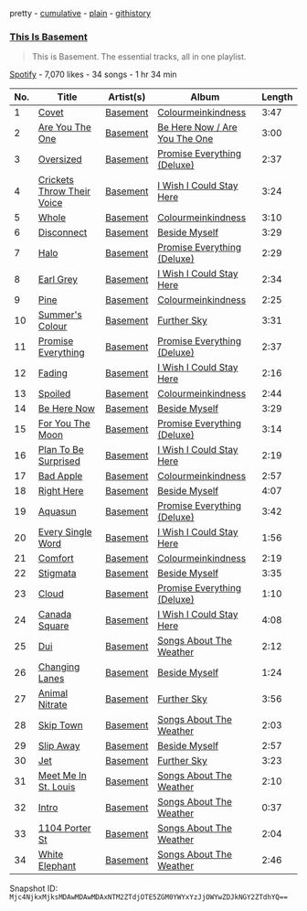 pretty - [cumulative](/playlists/cumulative/37i9dQZF1DZ06evO2ILoHK.md) - [plain](/playlists/plain/37i9dQZF1DZ06evO2ILoHK) - [githistory](https://github.githistory.xyz/mackorone/spotify-playlist-archive/blob/main/playlists/plain/37i9dQZF1DZ06evO2ILoHK)

### [This Is Basement](https://open.spotify.com/playlist/37i9dQZF1DZ06evO2ILoHK)

> This is Basement\. The essential tracks, all in one playlist.

[Spotify](https://open.spotify.com/user/spotify) - 7,070 likes - 34 songs - 1 hr 34 min

| No. | Title | Artist(s) | Album | Length |
|---|---|---|---|---|
| 1 | [Covet](https://open.spotify.com/track/1AMADyXgIWayh5vXLZo2qF) | [Basement](https://open.spotify.com/artist/4DUQBYAyOTZotSEdKhaf6c) | [Colourmeinkindness](https://open.spotify.com/album/5uRI7KHcBALPpwhAB9RKnb) | 3:47 |
| 2 | [Are You The One](https://open.spotify.com/track/6wxW10ewY9UlXw7IFsD6eu) | [Basement](https://open.spotify.com/artist/4DUQBYAyOTZotSEdKhaf6c) | [Be Here Now / Are You The One](https://open.spotify.com/album/0tIPZqZKwJkr9nX9YU6XXV) | 3:00 |
| 3 | [Oversized](https://open.spotify.com/track/4YM6Ujbv89VpprqasAXcwS) | [Basement](https://open.spotify.com/artist/4DUQBYAyOTZotSEdKhaf6c) | [Promise Everything \(Deluxe\)](https://open.spotify.com/album/2Ic7SVaZu6loRXczS4VfYP) | 2:37 |
| 4 | [Crickets Throw Their Voice](https://open.spotify.com/track/5KiP81agN1O40PXRyikoF7) | [Basement](https://open.spotify.com/artist/4DUQBYAyOTZotSEdKhaf6c) | [I Wish I Could Stay Here](https://open.spotify.com/album/50q9wsn54FNDpVV7S7idOG) | 3:24 |
| 5 | [Whole](https://open.spotify.com/track/29EPImPtRiMHXONTJGMhip) | [Basement](https://open.spotify.com/artist/4DUQBYAyOTZotSEdKhaf6c) | [Colourmeinkindness](https://open.spotify.com/album/5uRI7KHcBALPpwhAB9RKnb) | 3:10 |
| 6 | [Disconnect](https://open.spotify.com/track/3SoSPKPaJGPRur4yYEFE33) | [Basement](https://open.spotify.com/artist/4DUQBYAyOTZotSEdKhaf6c) | [Beside Myself](https://open.spotify.com/album/6GR8EnywUgDFHmqUHO19RO) | 3:29 |
| 7 | [Halo](https://open.spotify.com/track/1bZaSiZCoEnCq3Kv80qwBL) | [Basement](https://open.spotify.com/artist/4DUQBYAyOTZotSEdKhaf6c) | [Promise Everything \(Deluxe\)](https://open.spotify.com/album/2Ic7SVaZu6loRXczS4VfYP) | 2:29 |
| 8 | [Earl Grey](https://open.spotify.com/track/2cQwslOlA0ICGxSLm2Dv54) | [Basement](https://open.spotify.com/artist/4DUQBYAyOTZotSEdKhaf6c) | [I Wish I Could Stay Here](https://open.spotify.com/album/50q9wsn54FNDpVV7S7idOG) | 2:34 |
| 9 | [Pine](https://open.spotify.com/track/4gOruiqFXrOAYwmECxZfw6) | [Basement](https://open.spotify.com/artist/4DUQBYAyOTZotSEdKhaf6c) | [Colourmeinkindness](https://open.spotify.com/album/5uRI7KHcBALPpwhAB9RKnb) | 2:25 |
| 10 | [Summer's Colour](https://open.spotify.com/track/2hcvWC5XQHYhjH0oGEbsxr) | [Basement](https://open.spotify.com/artist/4DUQBYAyOTZotSEdKhaf6c) | [Further Sky](https://open.spotify.com/album/4CrgB7WMpE0HqqRuLsngbX) | 3:31 |
| 11 | [Promise Everything](https://open.spotify.com/track/1KdeXVG6x4MsjbAnjiAzbT) | [Basement](https://open.spotify.com/artist/4DUQBYAyOTZotSEdKhaf6c) | [Promise Everything \(Deluxe\)](https://open.spotify.com/album/2Ic7SVaZu6loRXczS4VfYP) | 2:37 |
| 12 | [Fading](https://open.spotify.com/track/65YBMd52GBPoICHwox2TsG) | [Basement](https://open.spotify.com/artist/4DUQBYAyOTZotSEdKhaf6c) | [I Wish I Could Stay Here](https://open.spotify.com/album/50q9wsn54FNDpVV7S7idOG) | 2:16 |
| 13 | [Spoiled](https://open.spotify.com/track/22vIMDxg8BCHsnk474SCH8) | [Basement](https://open.spotify.com/artist/4DUQBYAyOTZotSEdKhaf6c) | [Colourmeinkindness](https://open.spotify.com/album/5uRI7KHcBALPpwhAB9RKnb) | 2:44 |
| 14 | [Be Here Now](https://open.spotify.com/track/0uYPcHgqGXG5jXFHoSaIJM) | [Basement](https://open.spotify.com/artist/4DUQBYAyOTZotSEdKhaf6c) | [Beside Myself](https://open.spotify.com/album/6GR8EnywUgDFHmqUHO19RO) | 3:29 |
| 15 | [For You The Moon](https://open.spotify.com/track/0fCjQx9nAA512CPcH8AXfX) | [Basement](https://open.spotify.com/artist/4DUQBYAyOTZotSEdKhaf6c) | [Promise Everything \(Deluxe\)](https://open.spotify.com/album/2Ic7SVaZu6loRXczS4VfYP) | 3:14 |
| 16 | [Plan To Be Surprised](https://open.spotify.com/track/7n7LXkir2vxKrl7SSW4htc) | [Basement](https://open.spotify.com/artist/4DUQBYAyOTZotSEdKhaf6c) | [I Wish I Could Stay Here](https://open.spotify.com/album/50q9wsn54FNDpVV7S7idOG) | 2:19 |
| 17 | [Bad Apple](https://open.spotify.com/track/0k17MALHbaR6i6879Wasql) | [Basement](https://open.spotify.com/artist/4DUQBYAyOTZotSEdKhaf6c) | [Colourmeinkindness](https://open.spotify.com/album/5uRI7KHcBALPpwhAB9RKnb) | 2:57 |
| 18 | [Right Here](https://open.spotify.com/track/5c8JiWMPVKCpNyLyFJZvpa) | [Basement](https://open.spotify.com/artist/4DUQBYAyOTZotSEdKhaf6c) | [Beside Myself](https://open.spotify.com/album/6GR8EnywUgDFHmqUHO19RO) | 4:07 |
| 19 | [Aquasun](https://open.spotify.com/track/0qUdIt9DmD5znk3aghrdy4) | [Basement](https://open.spotify.com/artist/4DUQBYAyOTZotSEdKhaf6c) | [Promise Everything \(Deluxe\)](https://open.spotify.com/album/2Ic7SVaZu6loRXczS4VfYP) | 3:42 |
| 20 | [Every Single Word](https://open.spotify.com/track/6EWq4Z999qYzSBiLROh1Ak) | [Basement](https://open.spotify.com/artist/4DUQBYAyOTZotSEdKhaf6c) | [I Wish I Could Stay Here](https://open.spotify.com/album/50q9wsn54FNDpVV7S7idOG) | 1:56 |
| 21 | [Comfort](https://open.spotify.com/track/3hMDOqyTB73cXHaTnu9WhL) | [Basement](https://open.spotify.com/artist/4DUQBYAyOTZotSEdKhaf6c) | [Colourmeinkindness](https://open.spotify.com/album/5uRI7KHcBALPpwhAB9RKnb) | 2:19 |
| 22 | [Stigmata](https://open.spotify.com/track/5UiuuUpGbdCXCyqezsncFf) | [Basement](https://open.spotify.com/artist/4DUQBYAyOTZotSEdKhaf6c) | [Beside Myself](https://open.spotify.com/album/6GR8EnywUgDFHmqUHO19RO) | 3:35 |
| 23 | [Cloud](https://open.spotify.com/track/31gZdwjFmjGM0tpG8STMdY) | [Basement](https://open.spotify.com/artist/4DUQBYAyOTZotSEdKhaf6c) | [Promise Everything \(Deluxe\)](https://open.spotify.com/album/2Ic7SVaZu6loRXczS4VfYP) | 1:10 |
| 24 | [Canada Square](https://open.spotify.com/track/3kxwJBSk2hvzMtYnek6aFW) | [Basement](https://open.spotify.com/artist/4DUQBYAyOTZotSEdKhaf6c) | [I Wish I Could Stay Here](https://open.spotify.com/album/50q9wsn54FNDpVV7S7idOG) | 4:08 |
| 25 | [Dui](https://open.spotify.com/track/4DlIEw0mtIPJjPizMjHP1e) | [Basement](https://open.spotify.com/artist/4DUQBYAyOTZotSEdKhaf6c) | [Songs About The Weather](https://open.spotify.com/album/3Alr3YRWtyH8J315fqb9wT) | 2:12 |
| 26 | [Changing Lanes](https://open.spotify.com/track/0OLe5X5aibmw8Dg7jcrssZ) | [Basement](https://open.spotify.com/artist/4DUQBYAyOTZotSEdKhaf6c) | [Beside Myself](https://open.spotify.com/album/6GR8EnywUgDFHmqUHO19RO) | 1:24 |
| 27 | [Animal Nitrate](https://open.spotify.com/track/3pRvbv2mAxIWBThGn0QMyl) | [Basement](https://open.spotify.com/artist/4DUQBYAyOTZotSEdKhaf6c) | [Further Sky](https://open.spotify.com/album/4CrgB7WMpE0HqqRuLsngbX) | 3:56 |
| 28 | [Skip Town](https://open.spotify.com/track/1o3Y7eA193VOMIt1CLnERJ) | [Basement](https://open.spotify.com/artist/4DUQBYAyOTZotSEdKhaf6c) | [Songs About The Weather](https://open.spotify.com/album/3Alr3YRWtyH8J315fqb9wT) | 2:03 |
| 29 | [Slip Away](https://open.spotify.com/track/4hI8PLtF0C3JBSUG5EsQtv) | [Basement](https://open.spotify.com/artist/4DUQBYAyOTZotSEdKhaf6c) | [Beside Myself](https://open.spotify.com/album/6GR8EnywUgDFHmqUHO19RO) | 2:57 |
| 30 | [Jet](https://open.spotify.com/track/2R540M3XFd7fNVEW7YHDrC) | [Basement](https://open.spotify.com/artist/4DUQBYAyOTZotSEdKhaf6c) | [Further Sky](https://open.spotify.com/album/4CrgB7WMpE0HqqRuLsngbX) | 3:23 |
| 31 | [Meet Me In St\. Louis](https://open.spotify.com/track/40I5U24KYHNKMkRf4jXZ9D) | [Basement](https://open.spotify.com/artist/4DUQBYAyOTZotSEdKhaf6c) | [Songs About The Weather](https://open.spotify.com/album/3Alr3YRWtyH8J315fqb9wT) | 2:10 |
| 32 | [Intro](https://open.spotify.com/track/6HQazh5h0nLMuKR3R6lauX) | [Basement](https://open.spotify.com/artist/4DUQBYAyOTZotSEdKhaf6c) | [Songs About The Weather](https://open.spotify.com/album/3Alr3YRWtyH8J315fqb9wT) | 0:37 |
| 33 | [1104 Porter St](https://open.spotify.com/track/11Cf39LSlZmTUBGLoP8jCx) | [Basement](https://open.spotify.com/artist/4DUQBYAyOTZotSEdKhaf6c) | [Songs About The Weather](https://open.spotify.com/album/3Alr3YRWtyH8J315fqb9wT) | 2:04 |
| 34 | [White Elephant](https://open.spotify.com/track/4Oq6yOs0L5Dfa7f3pxkQfq) | [Basement](https://open.spotify.com/artist/4DUQBYAyOTZotSEdKhaf6c) | [Songs About The Weather](https://open.spotify.com/album/3Alr3YRWtyH8J315fqb9wT) | 2:46 |

Snapshot ID: `Mjc4NjkxMjksMDAwMDAwMDAxNTM2ZTdjOTE5ZGM0YWYxYzJjOWYwZDJkNGY2ZTdhYQ==`
